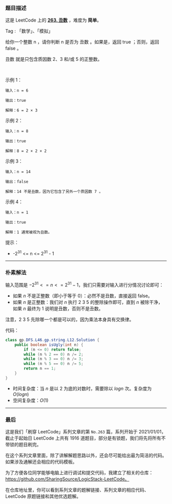 ### 题目描述

这是 LeetCode 上的 **[263. 丑数](https://leetcode-cn.com/problems/ugly-number/solution/gong-shui-san-xie-jian-dan-de-fen-qing-k-dlvg/)** ，难度为 **简单**。

Tag : 「数学」、「模拟」

给你一个整数 n ，请你判断 n 是否为 丑数 。如果是，返回 true ；否则，返回 false 。

丑数 就是只包含质因数 2、3 和/或 5 的正整数。

 

示例 1：
```
输入：n = 6

输出：true

解释：6 = 2 × 3
```
示例 2：
```
输入：n = 8

输出：true

解释：8 = 2 × 2 × 2
```
示例 3：
```
输入：n = 14

输出：false

解释：14 不是丑数，因为它包含了另外一个质因数 7 。
```
示例 4：
```
输入：n = 1

输出：true

解释：1 通常被视为丑数。
```

提示：
* -$2^{31}$ <= n <= $2^{31}$ - 1

---

### 朴素解法

输入范围是 $-2^{31} <= n <= 2^{31} - 1$，我们只需要对输入进行分情况讨论即可：

* 如果 $n$ 不是正整数（即小于等于 0）：必然不是丑数，直接返回 false。
* 如果 $n$ 是正整数：我们对 $n$ 执行 2 3 5 的整除操作即可，直到 $n$ 被除干净，如果 $n$ 最终为 1 说明是丑数，否则不是丑数。

注意，2 3 5 先除哪一个都是可以的，因为乘法本身具有交换律。

代码：
```java
class gp.DFS.L46.gp.string.L12.Solution {
    public boolean isUgly(int n) {
        if (n <= 0) return false;
        while (n % 2 == 0) n /= 2;
        while (n % 3 == 0) n /= 3;
        while (n % 5 == 0) n /= 5;
        return n == 1;
    }
}
```
* 时间复杂度：当 $n$ 是以 2 为底的对数时，需要除以 $log{n}$ 次。复杂度为 $O(log{n})$
* 空间复杂度：$O(1)$

---

### 最后

这是我们「刷穿 LeetCode」系列文章的第 `No.263` 篇，系列开始于 2021/01/01，截止于起始日 LeetCode 上共有 1916 道题目，部分是有锁题，我们将先将所有不带锁的题目刷完。

在这个系列文章里面，除了讲解解题思路以外，还会尽可能给出最为简洁的代码。如果涉及通解还会相应的代码模板。

为了方便各位同学能够电脑上进行调试和提交代码，我建立了相关的仓库：https://github.com/SharingSource/LogicStack-LeetCode。

在仓库地址里，你可以看到系列文章的题解链接、系列文章的相应代码、LeetCode 原题链接和其他优选题解。

